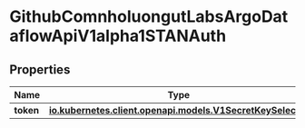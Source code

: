 

# GithubComnholuongutLabsArgoDataflowApiV1alpha1STANAuth


## Properties

Name | Type | Description | Notes
------------ | ------------- | ------------- | -------------
**token** | [**io.kubernetes.client.openapi.models.V1SecretKeySelector**](io.kubernetes.client.openapi.models.V1SecretKeySelector.md) |  |  [optional]



